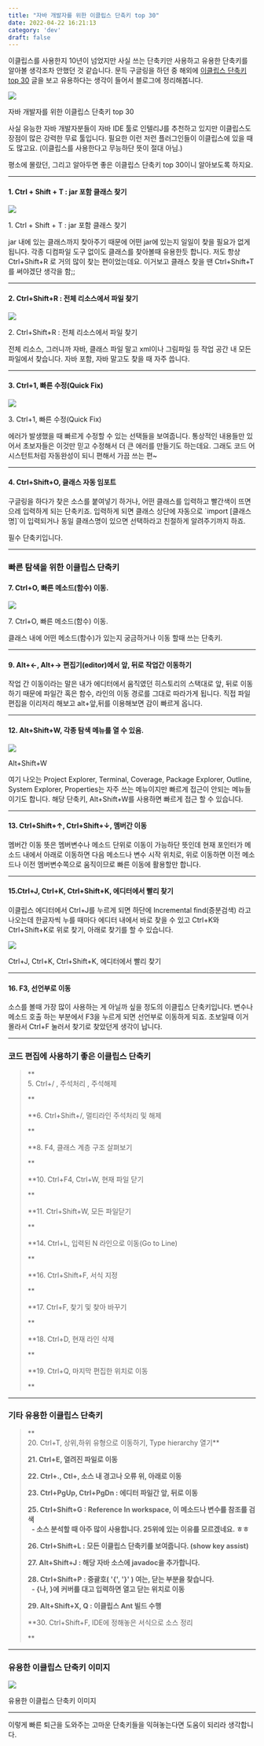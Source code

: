 ```yaml
---
title: "자바 개발자를 위한 이클립스 단축키 top 30"
date: 2022-04-22 16:21:13
category: 'dev'
draft: false
---
```


이클립스를 사용한지 10년이 넘었지만 사실 쓰는 단축키만 사용하고 유용한 단축키를 알아볼 생각조차 안했던 것 같습니다. 문득 구글링을 하던 중 해외에 [이클립스 단축키 top 30](https://dzone.com/articles/top-30-eclipse-keyboard-shortcuts-for-java-program-1) 글을 보고 유용하다는 생각이 들어서 블로그에 정리해봅니다. 

![](https://blog.kakaocdn.net/dn/6HHZn/btqLQb2jrvj/BYPWCBv60m88pYV8qVUDb0/img.png)

자바 개발자를 위한 이클립스 단축키 top 30

사실 유능한 자바 개발자분들이 자바 IDE 툴로 인텔리J를 추천하고 있지만 이클립스도 장점이 많은 강력한 무료 툴입니다. 필요한 이런 저런 플러그인들이 이클립스에 있을 때도 많고요. (이클립스를 사용한다고 무능하단 뜻이 절대 아님.)

평소에 몰랐던, 그리고 알아두면 좋은 이클립스 단축키 top 30이니 알아보도록 하지요.

* * *

#### **1\. Ctrl + Shift + T : jar 포함 클래스 찾기**

![](https://blog.kakaocdn.net/dn/HRUfP/btqLGYcoQhu/Fum5Q8599bMAFr7wmKKpL0/img.png)

1\. Ctrl + Shift + T : jar 포함 클래스 찾기

jar 내에 있는 클래스까지 찾아주기 때문에 어떤 jar에 있는지 일일이 찾을 필요가 없게 됩니다. 각종 디컴파일 도구 없이도 클래스를 찾아볼때 유용한듯 합니다. 저도 항상 Ctrl+Shift+R 로 거의 많이 찾는 편이었는데요. 이거보고 클래스 찾을 땐 Ctrl+Shift+T를 써야겠단 생각을 함;;

* * *

#### **2\. Ctrl+Shift+R : 전체 리소스에서 파일 찾기**

![](https://blog.kakaocdn.net/dn/cd4Mag/btqLQcUBko0/EoKyB3xHOkHNE7tPzAi4cK/img.png)

2\. Ctrl+Shift+R : 전체 리소스에서 파일 찾기

전체 리소스, 그러니까 자바, 클래스 파일 말고 xml이나 그림파일 등 작업 공간 내 모든 파일에서 찾습니다. 자바 포함, 자바 말고도 찾을 때 자주 씁니다. 

* * *

#### **3\. Ctrl+1, 빠른 수정(Quick Fix)**

![](https://blog.kakaocdn.net/dn/cpYhXq/btqLLGoDEdS/1Vw6nSxuXQ13iwQz9FKKK0/img.png)

3\. Ctrl+1, 빠른 수정(Quick Fix)

에러가 발생했을 때 빠르게 수정할 수 있는 선택들을 보여줍니다. 통상적인 내용들만 있어서 초보자들은 이것만 믿고 수정해서 더 큰 에러를 만들기도 하는데요. 그래도 코드 어시스턴트처럼 자동완성이 되니 편해서 가끔 쓰는 편~

* * *

#### **4\. Ctrl+Shift+O, 클래스 자동 임포트**

구글링을 하다가 찾은 소스를 붙여넣기 하거나, 어떤 클래스를 입력하고 빨간색이 뜨면 으레 입력하게 되는 단축키죠. 입력하게 되면 클래스 상단에 자동으로 \`import \[클래스명\]\`이 입력되거나 동일 클래스명이 있으면 선택하라고 친절하게 알려주기까지 하죠. 

필수 단축키입니다.

* * *

### **빠른 탐색을 위한 이클립스 단축키**

#### **7\. Ctrl+O, 빠른 메소드(함수) 이동.**

![](https://blog.kakaocdn.net/dn/bLzhf8/btqLRkStYrT/BesNLZfKP1OObdAsmzMia0/img.png)

7\. Ctrl+O, 빠른 메소드(함수) 이동.

클래스 내에 어떤 메소드(함수)가 있는지 궁금하거나 이동 할때 쓰는 단축키.

* * *

#### **9\. Alt+←, Alt+→ 편집기(editor)에서 앞, 뒤로 작업간 이동하기**

작업 간 이동이라는 말은 내가 에디터에서 움직였던 히스토리의 스택대로 앞, 뒤로 이동하기 때문에 파일간 혹은 함수, 라인의 이동 경로를 그대로 따라가게 됩니다. 직접 파일 편집을 이리저리 해보고 alt+앞,뒤를 이용해보면 감이 빠르게 옵니다.

* * *

#### **12\. Alt+Shift+W, 각종 탐색 메뉴를 열 수 있음.**

![](https://blog.kakaocdn.net/dn/ciuSc3/btqLRU66wKh/y4EoS6kiYts9ae3VAQBInK/img.png)

Alt+Shift+W

여기 나오는 Project Explorer, Terminal, Coverage, Package Explorer, Outline, System Explorer, Properties는 자주 쓰는 메뉴이지만 빠르게 접근이 안되는 메뉴들이기도 합니다. 해당 단축키, Alt+Shift+W를 사용하면 빠르게 접근 할 수 있습니다.

* * *

#### **13\. Ctrl+Shift+↑, Ctrl+Shift+↓, 멤버간 이동**

멤버간 이동 뜻은 멤버변수나 메소드 단위로 이동이 가능하단 뜻인데 현재 포인터가 메소드 내에서 아래로 이동하면 다음 메소드나 변수 시작 위치로, 위로 이동하면 이전 메소드나 이전 멤버변수쪽으로 움직이므로 빠른 이동에 활용할만 합니다.

* * *

#### **15.Ctrl+J, Ctrl+K, Ctrl+Shift+K, 에디터에서 빨리 찾기**

이클립스 에디터에서 Ctrl+J를 누르게 되면 하단에 Incremental find(증분검색) 라고 나오는데 한글자씩 누를 때마다 에디터 내에서 바로 찾을 수 있고 Ctrl+K와 Ctrl+Shift+K로 위로 찾기, 아래로 찾기를 할 수 있습니다. 

![](https://blog.kakaocdn.net/dn/ymoXQ/btqLRjzmowj/kIEyCYopKhYt2b7YVL1bwK/img.gif)

Ctrl+J, Ctrl+K, Ctrl+Shift+K, 에디터에서 빨리 찾기

* * *

#### **16\. F3, 선언부로 이동**

소스를 볼때 가장 많이 사용하는 게 아닐까 싶을 정도의 이클립스 단축키입니다. 변수나 메소드 호출 하는 부분에서 F3을 누르게 되면 선언부로 이동하게 되죠. 초보일때 이거 몰라서 Ctrl+F 눌러서 찾기로 찾았던게 생각이 납니다. 

* * *

### **코드 편집에 사용하기 좋은 이클립스 단축키**

> **  
> 5\. Ctrl+/ , 주석처리 , 주석해제  
>   
> **
> 
> **6\. Ctrl+Shift+/, 멀티라인 주석처리 및 해제  
>   
> **
> 
> **8\. F4, 클래스 계층 구조 살펴보기  
>   
> **
> 
> **10\. Ctrl+F4, Ctrl+W, 현재 파일 닫기  
>   
> **
> 
> **11\. Ctrl+Shift+W, 모든 파일닫기  
>   
> **
> 
> **14\. Ctrl+L, 입력된 N 라인으로 이동(Go to Line)  
>   
> **
> 
> **16\. Ctrl+Shift+F, 서식 지정  
>   
> **
> 
> **17\. Ctrl+F, 찾기 및 찾아 바꾸기  
>   
> **
> 
> **18\. Ctrl+D, 현재 라인 삭제  
>   
> **
> 
> **19\. Ctrl+Q, 마지막 편집한 위치로 이동  
>   
> **

* * *

### **기타 유용한 이클립스 단축키**

> **  
> 20\. Ctrl+T, 상위,하위 유형으로 이동하기, Type hierarchy 열기**  
>   
> **21\. Ctrl+E, 열려진 파일로 이동**  
>   
> **22\. Ctrl+., Ctl+, 소스 내 경고나 오류 위, 아래로 이동**  
>   
> **23\. Ctrl+PgUp, Ctrl+PgDn : 에디터 파일간 앞, 뒤로 이동**  
>   
> **25\. Ctrl+Shift+G : Reference In workspace, 이 메소드나 변수를 참조를 검색**  
>   **- 소스 분석할 때 아주 많이 사용합니다. 25위에 있는 이유를 모르겠네요. ㅎㅎ**  
>   
> **26\. Ctrl+Shift+L : 모든 이클립스 단축키를 보여줍니다. (show key assist)**  
>   
> **27\. Alt+Shift+J : 해당 자바 소스에 javadoc을 추가합니다.**   
>   
> **28\. Ctrl+Shift+P : 중괄호( '{', '}' ) 여는, 닫는 부분을 찾습니다.**  
>   **- {나, }에 커버를 대고 입력하면 열고 닫는 위치로 이동**  
>   
> **29\. Alt+Shift+X, Q : 이클립스 Ant 빌드 수행**  
>   
> **30\. Ctrl+Shift+F, IDE에 정해놓은 서식으로 소스 정리  
>   
> **

* * *

### **유용한 이클립스 단축키 이미지**

![](https://blog.kakaocdn.net/dn/r3vx8/btqLRVZkVKO/ZKNbASCaUWt2Z23NM4eTo1/img.jpg)

유용한 이클립스 단축키 이미지

* * *

이렇게 빠른 퇴근을 도와주는 고마운 단축키들을 익혀놓는다면 도움이 되리라 생각합니다.
